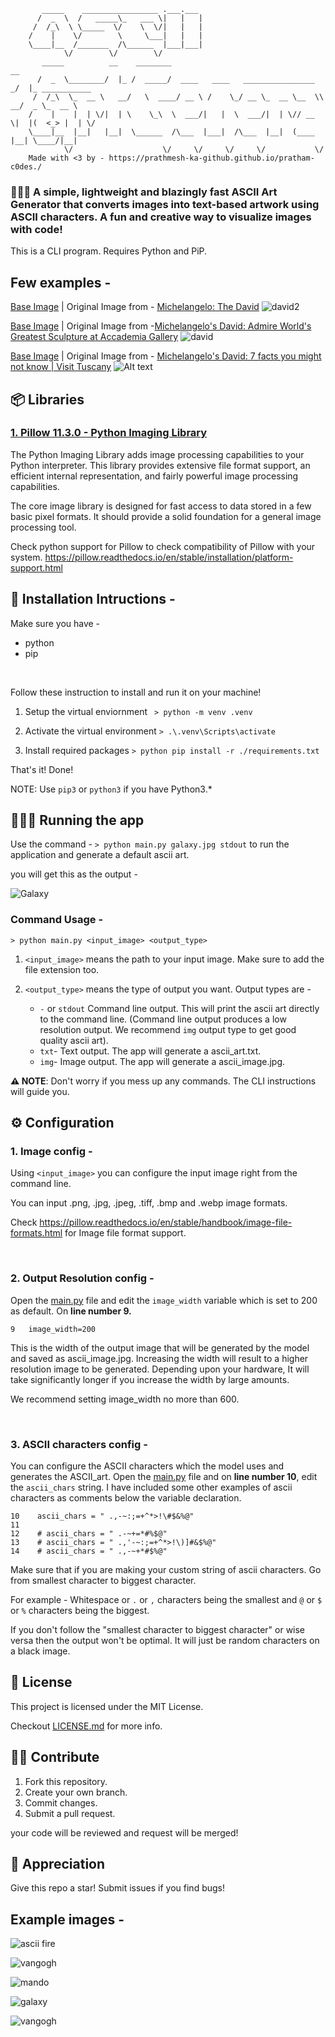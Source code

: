 ```
       _____    _________________ .___.___                                              
      /  _  \  /   _____\_   ___ \|   |   |                                             
     /  /_\  \ \_____  \/    \  \/|   |   |                                             
    /    |    \/        \     \___|   |   |                                             
    \____|__  /_______  /\______  |___|___|                                             
            \/        \/        \/                                                      
       _____          __    ________                                   __               
      /  _  \________/  |_ /  _____/  ____   ____   ________________ _/  |_ ___________ 
     /  /_\  \_  __ \   __/   \  ____/ __ \ /    \_/ __ \_  __ \__  \\   __/  _ \_  __ \
    /    |    |  | \/|  | \    \_\  \  ___/|   |  \  ___/|  | \// __ \|  |(  <_> |  | \/
    \____|__  |__|   |__|  \______  /\___  |___|  /\___  |__|  (____  |__| \____/|__|   
            \/                    \/     \/     \/     \/           \/                  
    Made with <3 by - https://prathmesh-ka-github.github.io/pratham-c0des./

```               

### 👩🏻‍💻 A simple, lightweight and blazingly fast ASCII Art Generator that converts images into text-based artwork using ASCII characters. A fun and creative way to visualize images with code!

This is a CLI program. Requires Python and PiP.

## Few examples -

[Base Image](https://github.com/prathmesh-ka-github/ASCII-ArtGenerator/blob/main/david2.jpeg) | Original Image from - [Michelangelo: The David](http://www.christheguide.com/2012/04/michelangelo-david.html)
![david2](./ascii_arts/ascii_david2.jpg)

[Base Image](https://github.com/prathmesh-ka-github/ASCII-ArtGenerator/blob/main/david.jpeg) | Original Image from -[Michelangelo's David: Admire World's Greatest Sculpture at Accademia Gallery](https://www.accademia.org/explore-museum/artworks/michelangelos-david/)
![david](./ascii_arts/ascii_david.jpg)

[Base Image](https://github.com/prathmesh-ka-github/ASCII-ArtGenerator/blob/main/david3.jpeg) | Original Image from - [Michelangelo's David: 7 facts you might not know | Visit Tuscany](https://www.visittuscany.com/en/ideas/michelangelos-david-some-facts-you-might-not-know/)
![Alt text](./ascii_arts/ascii_david3.jpg)

## 📦 Libraries 

### [1. Pillow 11.3.0 - Python Imaging Library](https://pillow.readthedocs.io/en/stable/)

The Python Imaging Library adds image processing capabilities to your Python interpreter. This library provides extensive file format support, an efficient internal representation, and fairly powerful image processing capabilities.

The core image library is designed for fast access to data stored in a few basic pixel formats. It should provide a solid foundation for a general image processing tool.

Check python support for Pillow to check compatibility of Pillow with your system. https://pillow.readthedocs.io/en/stable/installation/platform-support.html

## 📄 Installation Intructions -

Make sure you have - 
- python
- pip

<br>

Follow these instruction to install and run it on your machine!

1. Setup the virtual enviornment ``` > python -m venv .venv```

1. Activate the virtual environment ```> .\.venv\Scripts\activate```

1. Install required packages ```> python pip install -r ./requirements.txt ```

That's it! Done!

NOTE:  Use ```pip3``` or ```python3``` if you have Python3.*

## 🏃🏻‍♂️ Running the app

Use the command - ```> python main.py galaxy.jpg stdout``` to run the application and generate a default ascii art.

you will get this as the output -

![Galaxy](image.png)

### Command Usage -
```> python main.py <input_image> <output_type>```

1. ```<input_image>``` means the path to your input image. Make sure to add the file extension too.

1. ```<output_type>``` means the type of output you want. Output types are -
    - ```-``` or ```stdout``` Command line output. This will print the ascii art directly to the command line. (Command line output produces a low resolution output. We recommend ```img``` output type to get good quality ascii art).
    - ```txt```- Text output. The app will generate a ascii_art.txt.
    - ```img```- Image output. The app will generate a ascii_image.jpg.

<b>⚠ NOTE</b>: Don't worry if you mess up any commands. The CLI instructions will guide you.

## ⚙ Configuration

### 1. Image config -

Using ```<input_image>``` you can configure the input image right from the command line.

You can input .png, .jpg, .jpeg, .tiff, .bmp and .webp image formats.

Check https://pillow.readthedocs.io/en/stable/handbook/image-file-formats.html for Image file format support.

<br>

### 2. Output Resolution config -

Open the [main.py](https://github.com/prathmesh-ka-github/ASCII-ArtGenerator/blob/main/main.py) file and edit the ```image_width``` variable which is set to 200 as default. On **line number 9.**

```
9   image_width=200
```

This is the width of the output image that will be generated by the model and saved as ascii_image.jpg. Increasing the width will result to a higher resolution image to be generated. Depending upon your hardware, It will take significantly longer if you increase the width by large amounts.

We recommend setting image_width no more than 600.

<br>

### 3. ASCII characters config -

You can configure the ASCII characters which the model uses and generates the ASCII_art. Open the [main.py](https://github.com/prathmesh-ka-github/ASCII-ArtGenerator/blob/main/main.py) file and on **line number 10**, edit the ```ascii_chars``` string. I have included some other examples of ascii characters as comments below the variable declaration.

```
10    ascii_chars = " .,-~:;=+^*>!\#$&%@"
11
12    # ascii_chars = " .-~+=*#%$@"
13    # ascii_chars = " .,'-~:;=+^*>!\)]#&$%@"
14    # ascii_chars = " .,-~+*#$%@"
```

Make sure that if you are making your custom string of ascii characters. Go from smallest character to biggest character. 

For example - Whitespace or ```.``` or ```,``` characters being the smallest and ```@``` or ```$``` or ```%``` characters being the biggest. 

If you don't follow the "smallest character to biggest character" or wise versa then the output won't be optimal. It will just be random characters on a black image.

## 📝 License
This project is licensed under the MIT License.

Checkout [LICENSE.md](https://github.com/prathmesh-ka-github/ASCII-ArtGenerator/blob/main/LICENSE) for more info.

## 🤝🏻 Contribute
1. Fork this repository.
1. Create your own branch.
1. Commit changes.
1. Submit a pull request.

your code will be reviewed and request will be merged!

## 💛 Appreciation
Give this repo a star! Submit issues if you find bugs! 

## Example images -
![ascii fire](./ascii_arts/ascii_fire.jpg)

![vangogh](./ascii_arts/ascii_eldenring.jpg)

![mando](./ascii_arts/ascii_mando.jpg)

![galaxy](./ascii_arts/ascii_galaxy.jpg)

![vangogh](./ascii_arts/ascii_vangogh.jpg)
